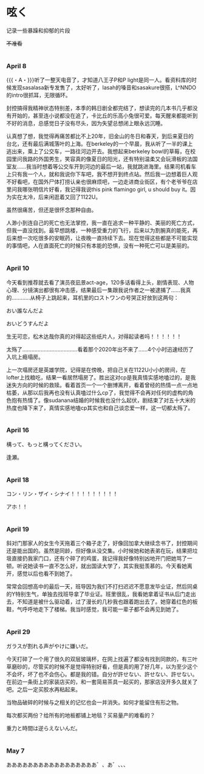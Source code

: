 # 呟く

记录一些暴躁和抑郁的片段

~~不准看~~
<br/><br/>
### April 8

{{{・A・}}}听了一整天电音了，才知道八王子P和P light是同一人。看资料库的时候发现sasalasa新专发售了，太好听了，lasah的嗓音和sasakure很搭，L^NNDO的intro很抓耳，无限循环。

封控搞得我精神状态特别差，本季的韩日剧全都完结了，想读完的几本书几乎都没有开始的，甚至连小说都没在追了，卡比丘的乐高小兔很可爱。每天醒来都能听到不好的消息，总感觉日子没有尽头，因为失望总想闭上眼永远沉睡。

认真想了想，我觉得再痛苦都比不上20年，旧金山的冬日和春天，到后来夏日的台北，还有最后满城落叶的上海。在berkeley的一个早晨，我从听了一半的课上逃出来，乘上了公交车，一路往河边开去。我想起来berkeley bowl的草莓，在校园里问我路的外国男生，笑容真的像夏日的阳光，还有特别温柔又会玩滑板的法国室友……我当时想着等公交车开到河边的最后一站，我就跳进海里。结果司机看车上只有我一个人，就和我说你下车吧，我不想开到终点站。然后我一边想着巨人观不好看吧，在国外尸体打捞认亲也很麻烦吧，一边走进商业街区，有个老爷爷在店里问我哪张明信片好看，我记得我说this pink flamingo girl, u should buy it。因为实在太冷，后来闲逛着又回了1122U。

虽然很痛苦，但还是很怀念那种自由。

人渺小到连自己的死亡也无法掌控，我一直在追求一种平静的、美丽的死亡方式，但我一直没找到。最早想跳楼，一种感受重力的飞行，后来以为割腕真的能死，再后来想一次吃很多的安眠药，让夜晚一直持续下去。现在觉得这些都是不可能实现的事情吧，人在直面死亡的时候只有本能的恐惧，没有一种死亡可以是美丽的。
<br/><br/>
### April 10

今天看到推荐就去看了演员夜凪景act-age，120多话看得上头，剧情表现、人物心理、分镜演出都很有冲击感，结果最后一集跟我说作者之一被逮捕了……我真的…………从椅子上跳起来，耳机里的ロストワンの号哭正好放到这两句：

おい誰なんだよ

おいどうすんだよ

生无可恋，松木达哉你真的对得起这些纸片人，对得起读者吗！！！！！！

太殇了………………………………看着那个2020年出不来了……4个小时迅速经历了入坑上瘾塌房。

上一次塌房还是英雄学院，记得是在傍晚，把自己关在1122U小小的房间，在lofter上找粮吃，结果一看居然塌房了。胜出这对cp是我真情实感地嗑过的，是我迷失方向的时候的救赎。看着首页一个一个删博离开，看着曾经的热情一点一点地枯萎，从那以后我再也没有认真嗑过什么cp了，我觉得不会再对任何的虚构的角色抱有热情了。像sudanana结婚的时候我也没什么起伏，剧结束了对五十大米的热度也降下来了，真情实感地嗑cp其实也和自己谈恋爱一样，这一切都太殇了。
<br/><br/>
### April 16

構って、もっと構ってください。

逢瀬。
<br/><br/>
### April 18

コン・リン・ザイ・シナイ！！！！！！！！！

アホ！！
<br/><br/>
### April 19

斜对门那家人的女生今天拖着三个箱子走了，好像回加拿大继续念书了，封控期间还是能出国的。虽然是同龄，但好像从没交集。小时候她和她表弟在玩，结果把垃圾直接扔我家门口，还有个碎了的鸡蛋，我记得我好像特别凶地开门把她骂了一顿。听说她读书一直不怎么好，就出国读大学了，其实我挺羡慕的。今天看她离开，感觉以后也看不到她了。

常常会回想高中的最后一天，班导因为我们不打扫迟迟不愿意发毕业证，然后同桌的Y特别生气，单独去找班导拿了毕业证。班里很乱，我看她拿着证书从后门走出去，不知道是被什么驱动着，过了漫长的几秒我也跟着跑出去了。她穿着红色的板鞋，气呼呼地走下了楼梯。我当时感觉，我可能一辈子都不会再见到她了。
<br/><br/>
### April 29

ガラスが割れる声がやけに嫌いだ。

今天打碎了一个用了很久的双层玻璃杯，在网上找遍了都没有找到同款的，有三叶草磨砂的，尽管买的时候不是觉得特别好看，但是真的用了好几年，以为至少这个不会坏，坏了也不会伤心。都是我的错。自分が許せない、許せない、許せない。在前边一条街上的家装店买的，和一套简易茶具一起买的，那家店没开多久就关了吧。之后一定买胶水再粘起来。

当物品破碎的时候与之相关的记忆也会一并消失。如何才能留住有形之物。

每次都买两份？给所有的地板都铺上地毯？买易量产的难看的？

重力と時間は逆らえないんだ。
<br/><br/>
### May 7

あああああああああああああああああ゛、あ゛、、、
